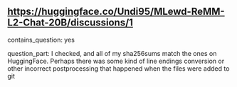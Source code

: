 ## https://huggingface.co/Undi95/MLewd-ReMM-L2-Chat-20B/discussions/1

contains_question: yes

question_part: I checked, and all of my sha256sums match the ones on HuggingFace. Perhaps there was some kind of line endings conversion or other incorrect postprocessing that happened when the files were added to git
